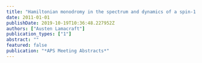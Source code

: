 ```yaml
---
title: "Hamiltonian monodromy in the spectrum and dynamics of a spin-1 Bose condensate"
date: 2011-01-01
publishDate: 2019-10-19T10:36:48.227952Z
authors: ["Austen Lamacraft"]
publication_types: ["1"]
abstract: ""
featured: false
publication: "*APS Meeting Abstracts*"
---
```


